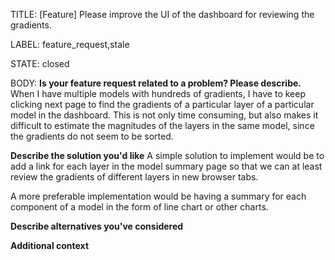 TITLE:
[Feature] Please improve the UI of the dashboard for reviewing the gradients.

LABEL:
feature_request,stale

STATE:
closed

BODY:
**Is your feature request related to a problem? Please describe.**
When I have multiple models with hundreds of gradients, I have to keep clicking next page to find the gradients of a particular layer of a particular model in the dashboard. This is not only time consuming, but also makes it difficult to estimate the magnitudes of the layers in the same model, since the gradients do not seem to be sorted.

**Describe the solution you'd like**
A simple solution to implement would be to add a link for each layer in the model summary page so that we can at least review the gradients of different layers in new browser tabs.

A more preferable implementation would be having a summary for each component of a model in the form of line chart or other charts.

**Describe alternatives you've considered**

**Additional context**


